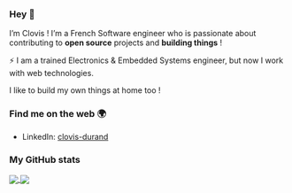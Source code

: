 <!--
**Clovel/Clovel** is a ✨ _special_ ✨ repository because its `README.md` (this file) appears on your GitHub profile.

Here are some ideas to get you started:

- 🔭 I’m currently working on ...
- 🌱 I’m currently learning ...
- 👯 I’m looking to collaborate on ...
- 🤔 I’m looking for help with ...
- 💬 Ask me about ...
- 📫 How to reach me: ...
- 😄 Pronouns: ...
- ⚡ Fun fact: ...
-->

### Hey 👋

I’m Clovis ! I’m a French Software engineer who is passionate about contributing to **open source** projects and **building things** !

⚡ I am a trained Electronics & Embedded Systems engineer, but now I work with web technologies.

I like to build my own things at home too !

### Find me on the web 🌍

- LinkedIn: [clovis-durand](https://www.linkedin.com/in/clovis-durand/)

### My GitHub stats

<a href="https://github.com/anuraghazra/github-readme-stats">
  <img align="center" src="https://github-readme-stats.vercel.app/api?username=clovel&count_private=true&show_icons=true&include_all_commits=true&hide_border=true&hide_title=false&theme=dark" />
</a>
<a href="https://github.com/anuraghazra/github-readme-stats">
  <img align="center" src="https://github-readme-stats.vercel.app/api/top-langs/?username=clovel&hide_title=false&hide_border=true&theme=dark&langs_count=10&layout=compact" />
</a>
